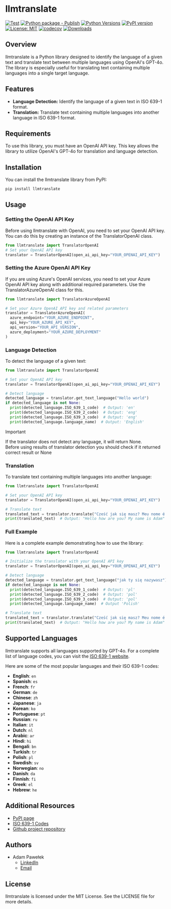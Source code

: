 # llmtranslate
[![Test](https://github.com/adam-pawelek/llmtranslate/actions/workflows/test.yml/badge.svg)](https://github.com/adam-pawelek/llmtranslate/actions/workflows/test.yml)
[![Python package - Publish](https://github.com/adam-pawelek/llmtranslate/actions/workflows/publish.yml/badge.svg)](https://github.com/adam-pawelek/llmtranslate/actions/workflows/publish.yml)
[![Python Versions](https://img.shields.io/badge/Python-3.10%20|%203.11%20|%203.12-blue)](https://www.python.org/)
[![PyPI version](https://img.shields.io/pypi/v/llmtranslate)](https://pypi.org/project/llmtranslate/)
[![License: MIT](https://img.shields.io/badge/License-MIT-yellow.svg)](https://opensource.org/licenses/MIT)
[![codecov](https://codecov.io/github/adam-pawelek/llmtranslate/graph/badge.svg?token=WCQOJC032S)](https://codecov.io/github/adam-pawelek/llmtranslate)
[![Downloads](https://static.pepy.tech/badge/llmtranslate)](https://pepy.tech/project/llmtranslate)
## Overview

llmtranslate is a Python library designed to identify the language of a given text and translate text between multiple languages using OpenAI's GPT-4o. The library is especially useful for translating text containing multiple languages into a single target language.

## Features

- **Language Detection:** Identify the language of a given text in ISO 639-1 format.
- **Translation:** Translate text containing multiple languages into another language in ISO 639-1 format.

## Requirements

To use this library, you must have an OpenAI API key. This key allows the library to utilize OpenAI's GPT-4o for translation and language detection.



## Installation

You can install the llmtranslate library from PyPI:

```bash
pip install llmtranslate
```

## Usage

### Setting the OpenAI API Key

Before using llmtranslate with OpenAI, you need to set your OpenAI API key. You can do this by creating an instance of the TranslatorOpenAI class.

```python
from llmtranslate import TranslatorOpenAI
# Set your OpenAI API key
translator = TranslatorOpenAI(open_ai_api_key="YOUR_OPENAI_API_KEY")

```

### Setting the Azure OpenAI API Key

If you are using Azure's OpenAI services, you need to set your Azure OpenAI API key along with additional required parameters. Use the TranslatorAzureOpenAI class for this.

```python
from llmtranslate import TranslatorAzureOpenAI

# Set your Azure OpenAI API key and related parameters
translator = TranslatorAzureOpenAI(
  azure_endpoint="YOUR_AZURE_ENDPOINT",
  api_key="YOUR_AZURE_API_KEY",
  api_version="YOUR_API_VERSION",
  azure_deployment="YOUR_AZURE_DEPLOYMENT"
)

```


### Language Detection

To detect the language of a given text:

```python
from llmtranslate import TranslatorOpenAI

# Set your OpenAI API key
translator = TranslatorOpenAI(open_ai_api_key="YOUR_OPENAI_API_KEY")

# Detect language
detected_language = translator.get_text_language("Hello world")
if detected_language is not None:
  print(detected_language.ISO_639_1_code)  # Output: 'en'
  print(detected_language.ISO_639_2_code)  # Output: 'eng'
  print(detected_language.ISO_639_3_code)  # Output: 'eng'
  print(detected_language.language_name)  # Output: 'English'

```

> [!IMPORTANT]
> If the translator does not detect any language, it will return None.<br>
> Before using results of translator detection you should check if it returned correct result or None

### Translation

To translate text containing multiple languages into another language:

```python
from llmtranslate import TranslatorOpenAI

# Set your OpenAI API key
translator = TranslatorOpenAI(open_ai_api_key="YOUR_OPENAI_API_KEY")

# Translate text
translated_text = translator.translate("Cześć jak się masz? Meu nome é Adam", "en")
print(translated_text)  # Output: "Hello how are you? My name is Adam"
```


### Full Example

Here is a complete example demonstrating how to use the library:

```python
from llmtranslate import TranslatorOpenAI

# Initialize the translator with your OpenAI API key
translator = TranslatorOpenAI(open_ai_api_key="YOUR_OPENAI_API_KEY")

# Detect language
detected_language = translator.get_text_language("jak ty się nazywasz")
if detected_language is not None:
  print(detected_language.ISO_639_1_code)  # Output: 'pl'
  print(detected_language.ISO_639_2_code)  # Output: 'pol'
  print(detected_language.ISO_639_3_code)  # Output: 'pol'
  print(detected_language.language_name)  # Output 'Polish'

# Translate text
translated_text = translator.translate("Cześć jak się masz? Meu nome é Adam", "en")
print(translated_text)  # Output: "Hello how are you? My name is Adam"

```

## Supported Languages

llmtranslate supports all languages supported by GPT-4o. For a complete list of language codes, you can visit the [ISO 639-1 website](https://localizely.com/iso-639-1-list/).

Here are some of the most popular languages and their ISO 639-1 codes:

- **English**: `en`
- **Spanish**: `es`
- **French**: `fr`
- **German**: `de`
- **Chinese**: `zh`
- **Japanese**: `ja`
- **Korean**: `ko`
- **Portuguese**: `pt`
- **Russian**: `ru`
- **Italian**: `it`
- **Dutch**: `nl`
- **Arabic**: `ar`
- **Hindi**: `hi`
- **Bengali**: `bn`
- **Turkish**: `tr`
- **Polish**: `pl`
- **Swedish**: `sv`
- **Norwegian**: `no`
- **Danish**: `da`
- **Finnish**: `fi`
- **Greek**: `el`
- **Hebrew**: `he`

## Additional Resources

- [PyPI page](https://pypi.org/project/llm_translate/)
- [ISO 639-1 Codes](https://localizely.com/iso-639-1-list/)
- [Github project repository](https://github.com/adam-pawelek/llmtranslate)

## Authors
- Adam Pawełek  
  - [LinkedIn](https://www.linkedin.com/in/adam-roman-pawelek/)  
  - [Email](mailto:adam.pwk@outlook.com)
  


## License

llmtranslate is licensed under the MIT License. See the LICENSE file for more details.


